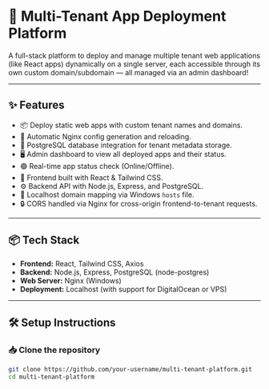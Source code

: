 # 🚀 Multi-Tenant App Deployment Platform

A full-stack platform to deploy and manage multiple tenant web applications (like React apps) dynamically on a single server, each accessible through its own custom domain/subdomain — all managed via an admin dashboard!

---

## ✨ Features

- 📦 Deploy static web apps with custom tenant names and domains.
- 📂 Automatic Nginx config generation and reloading.
- 💾 PostgreSQL database integration for tenant metadata storage.
- 🖥️ Admin dashboard to view all deployed apps and their status.
- 🟢 Real-time app status check (Online/Offline).
- 🎨 Frontend built with React & Tailwind CSS.
- ⚙️ Backend API with Node.js, Express, and PostgreSQL.
- 📡 Localhost domain mapping via Windows `hosts` file.
- 🔒 CORS handled via Nginx for cross-origin frontend-to-tenant requests.

---

## 📦 Tech Stack

- **Frontend:** React, Tailwind CSS, Axios
- **Backend:** Node.js, Express, PostgreSQL (node-postgres)
- **Web Server:** Nginx (Windows)
- **Deployment:** Localhost (with support for DigitalOcean or VPS)

---

## 🛠️ Setup Instructions

### 📥 Clone the repository

```bash
git clone https://github.com/your-username/multi-tenant-platform.git
cd multi-tenant-platform
